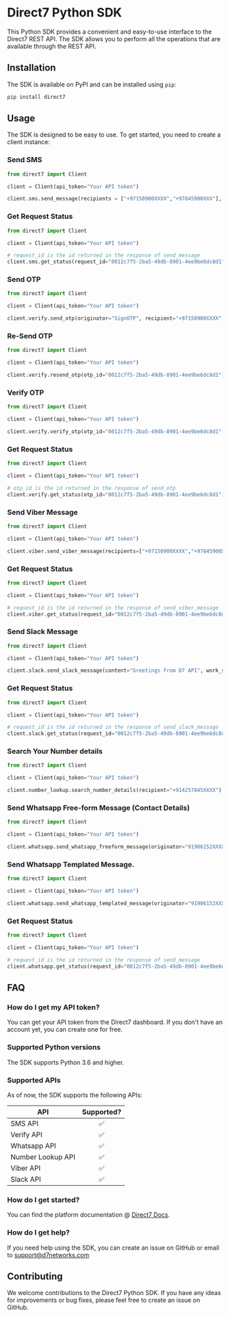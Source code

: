 # Direct7 Python SDK

This Python SDK provides a convenient and easy-to-use interface to the Direct7 REST API. The SDK allows you to perform
all the operations that are available through the REST API.

## Installation

The SDK is available on PyPI and can be installed using `pip`:

```bash
pip install direct7
```

## Usage

The SDK is designed to be easy to use. To get started, you need to create a client instance:


### Send SMS

```python
from direct7 import Client

client = Client(api_token="Your API token")

client.sms.send_message(recipients = ["+97150900XXXX","+97845900XXX"], content = "Greetings from D7 API", originator = "SignOTP", report_url = "https://the_url_to_recieve_delivery_report.com", unicode = False)
```


### Get Request Status

```python
from direct7 import Client

client = Client(api_token="Your API token")

# request_id is the id returned in the response of send_message
client.sms.get_status(request_id="0012c7f5-2ba5-49db-8901-4ee9be6dc8d1")
```

### Send OTP

```python
from direct7 import Client

client = Client(api_token="Your API token")

client.verify.send_otp(originator="SignOTP", recipient="+97150900XXXX", content = "Greetings from D7 API, your mobile verification code is: {}", expiry = 600, data_coding = "text")
```

### Re-Send OTP

```python
from direct7 import Client

client = Client(api_token="Your API token")

client.verify.resend_otp(otp_id="0012c7f5-2ba5-49db-8901-4ee9be6dc8d1")
```

### Verify OTP

```python
from direct7 import Client

client = Client(api_token="Your API token")

client.verify.verify_otp(otp_id="0012c7f5-2ba5-49db-8901-4ee9be6dc8d1", otp_code="1425")
```

### Get Request Status

```python
from direct7 import Client

client = Client(api_token="Your API token")

# otp_id is the id returned in the response of send_otp
client.verify.get_status(otp_id="0012c7f5-2ba5-49db-8901-4ee9be6dc8d1")
```

### Send Viber Message

```python
from direct7 import Client

client = Client(api_token="Your API token")

client.viber.send_viber_message(recipients=["+97150900XXXX","+97845900XXX"], content="Greetings from D7 API", label="PROMOTION", originator="INFO2WAY", call_back_url="https://the_url_to_recieve_delivery_report.com")
```


### Get Request Status

```python
from direct7 import Client

client = Client(api_token="Your API token")

# request_id is the id returned in the response of send_viber_message
client.viber.get_status(request_id="0012c7f5-2ba5-49db-8901-4ee9be6dc8d1")
```

### Send Slack Message

```python
from direct7 import Client

client = Client(api_token="Your API token")

client.slack.send_slack_message(content="Greetings from D7 API", work_space_name="WorkspaceName", channel_name="ChannelName", report_url="https://the_url_to_recieve_delivery_report.com")
```


### Get Request Status

```python
from direct7 import Client

client = Client(api_token="Your API token")

# request_id is the id returned in the response of send_slack_message
client.slack.get_status(request_id="0012c7f5-2ba5-49db-8901-4ee9be6dc8d1")
```

### Search Your Number details

```python
from direct7 import Client

client = Client(api_token="Your API token")

client.number_lookup.search_number_details(recipient="+914257845XXXX")
```

### Send Whatsapp Free-form Message (Contact Details)

```python
from direct7 import Client

client = Client(api_token="Your API token")

client.whatsapp.send_whatsapp_freeform_message(originator="91906152XXXX", recipient="91906152XXXX", message_type="CONTACTS", first_name="Amal", last_name="Anu", display_name="Amal Anu", phone="91906152XXXX", email = "amal@gmail.com")
```

### Send Whatsapp Templated Message.

```python
from direct7 import Client

client = Client(api_token="Your API token")

client.whatsapp.send_whatsapp_templated_message(originator="91906152XXXX", recipient="91906152XXXX", message_type="TEMPLATE", template_id="monthly_promotion", body_parameter_values={"0": "promotion"})
```

### Get Request Status

```python
from direct7 import Client

client = Client(api_token="Your API token")

# request_id is the id returned in the response of send_message
client.whatsapp.get_status(request_id="0012c7f5-2ba5-49db-8901-4ee9be6dc8d1")
```

## FAQ

### How do I get my API token?

You can get your API token from the Direct7 dashboard. If you don't have an account yet, you can create one for free.

### Supported Python versions

The SDK supports Python 3.6 and higher.

### Supported APIs

As of now, the SDK supports the following APIs:

| API                    |        Supported?        |
|------------------------|:------------------------:|
| SMS API                |            ✅             |
| Verify API             |            ✅             |
| Whatsapp API           |            ✅             |
| Number Lookup API      |            ✅             |
| Viber API              |            ✅             |
| Slack API              |            ✅             |

### How do I get started?

You can find the platform documentation @ [Direct7 Docs](https://d7networks.com/docs/).

### How do I get help?

If you need help using the SDK, you can create an issue on GitHub or email to support@d7networks.com

## Contributing

We welcome contributions to the Direct7 Python SDK. If you have any ideas for improvements or bug fixes, please feel
free to create an issue on GitHub.
